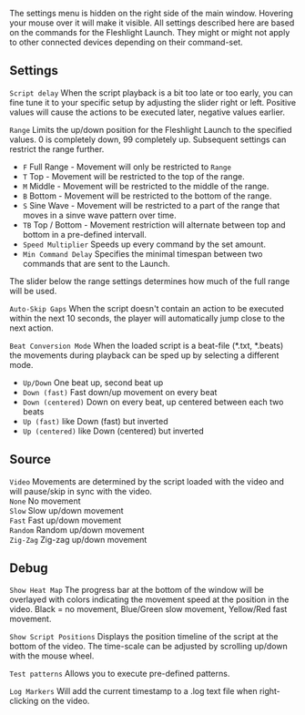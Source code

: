 The settings menu is hidden on the right side of the main window. Hovering your mouse over it will make it visible. All settings described here are based on the commands for the Fleshlight Launch. They might or might not apply to other connected devices depending on their command-set.

## Settings

``Script delay`` When the script playback is a bit too late or too early, you can fine tune it to your specific setup by adjusting the slider right or left. Positive values will cause the actions to be executed later, negative values earlier.  

``Range`` Limits the up/down position for the Fleshlight Launch to the specified values. 0 is completely down, 99 completely up. Subsequent settings can restrict the range further.

* ``F`` Full Range - Movement will only be restricted to ``Range``
* ``T`` Top - Movement will be restricted to the top of the range.
* ``M`` Middle - Movement will be restricted to the middle of the range.
* ``B`` Bottom - Movement will be restricted to the bottom of the range.
* ``S`` Sine Wave - Movement will be restricted to a part of the range that moves in a sinve wave pattern over time.
* ``TB`` Top / Bottom - Movement restriction will alternate between top and bottom in a pre-defined intervall.
* ``Speed Multiplier`` Speeds up every command by the set amount.  
* ``Min Command Delay`` Specifies the minimal timespan between two commands that are sent to the Launch. 

The slider below the range settings determines how much of the full range will be used.

``Auto-Skip Gaps`` When the script doesn't contain an action to be executed within the next 10 seconds, the player will automatically jump close to the next action.

``Beat Conversion Mode`` When the loaded script is a beat-file (*.txt, *.beats) the movements during playback can be sped up by selecting a different mode.
* ``Up/Down`` One beat up, second beat up
* ``Down (fast)`` Fast down/up movement on every beat
* ``Down (centered)`` Down on every beat, up centered between each two beats
* ``Up (fast)`` like Down (fast) but inverted
* ``Up (centered)`` like Down (centered) but inverted

## Source

``Video`` Movements are determined by the script loaded with the video and will pause/skip in sync with the video.  
``None`` No movement  
``Slow`` Slow up/down movement  
``Fast`` Fast up/down movement  
``Random`` Random up/down movement  
``Zig-Zag`` Zig-zag up/down movement 

## Debug

``Show Heat Map`` The progress bar at the bottom of the window will be overlayed with colors indicating the movement speed at the position in the video. Black = no movement, Blue/Green slow movement, Yellow/Red fast movement. 

``Show Script Positions`` Displays the position timeline of the script at the bottom of the video. The time-scale can be adjusted by scrolling up/down with the mouse wheel. 

``Test patterns`` Allows you to execute pre-defined patterns.  

``Log Markers`` Will add the current timestamp to a <filename>.log text file when right-clicking on the video.
